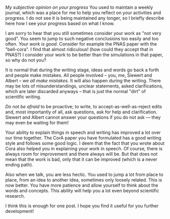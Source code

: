 *My subjective opinion on your progress*
You used to maintain a weekly journal, which was a place for me to help you reflect on your activities and progress. I do not see it is being maintained any longer, so I briefly describe here how I see your progress based on what I know. 

I am sorry to hear that you still sometimes consider your work as "not very good". You seem to jump to such negative conclusions too easily and too often.
*Your work is good.* 
Consider for example the PNAS paper with the "bell-cora". I find that almost ridiculous! (how could they accept that in PNAS?)
I consider your work to be better than the simulations in that paper, so why do not you?

It is normal that during the writing stage, ideas and words go back a forth and people make mistakes. All people involved – you, me, Siewert and Albert – *we all make mistakes.* 
It will also happen during the writing. There may be lots of misunderstandings, unclear statements, asked clarifications, which are later discarded anyways – that is just the normal "dirt" of scientific writing. 

*Do not be afraid* to be proactive; to write, to accept-as-well-as-reject edits and, most importantly of all, ask questions, ask for help and clarification. Siewert and Albert cannot answer your questions if you do not ask — they may even be waiting for them!

Your ability to explain things in speech and writing has improved a lot over our time together. The CorA paper you have formulated has a good writing style and follows some good logic. I deem that the fact that you wrote about Cora also helped you in explaining your work in speech. Of course, there is always room for improvement and there always will be. But that does not mean that the work is bad, only that it can be improved (which is a never ending path). 

Also when we talk, you are less hectic. You used to jump a lot from place to place, from an idea to another idea, sometimes only loosely related. This is now better. You have more patience and allow yourself to think about the words and concepts. This ability will help you a lot even beyond scientific research.  

I think this is enough for one post. 
I hope you find it useful for you further development!


